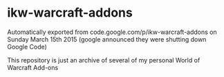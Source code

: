 # ikw-warcraft-addons
Automatically exported from code.google.com/p/ikw-warcraft-addons on Sunday March 15th 2015
(google announced they were shutting down Google Code)

This repository is just an archive of several of my personal World of Warcraft Add-ons
